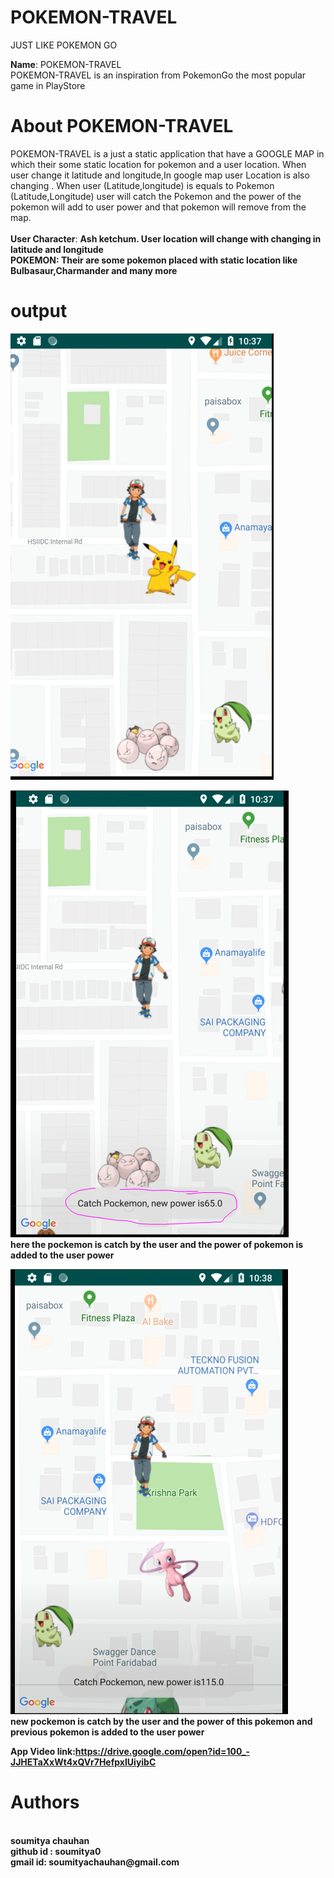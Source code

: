 # POKEMON-TRAVEL
 JUST LIKE POKEMON GO

<B>Name</B>: POKEMON-TRAVEL</br>
POKEMON-TRAVEL is an inspiration from PokemonGo the most popular game in PlayStore

# About POKEMON-TRAVEL
POKEMON-TRAVEL is a just a static application that have a GOOGLE MAP in  which their some static location for pokemon and  a user location.
When user change it latitude and longitude,In google map user Location is also changing . When user (Latitude,longitude) is equals to Pokemon (Latitude,Longitude) user will catch the Pokemon and the power of the pokemon will add to user power and that pokemon will remove from the map.<br> 
<br>
<b>User Character</b>: <b>Ash ketchum<b>. User location will change with changing in latitude and longitude<br>
<B>POKEMON</B>: Their are some pokemon placed with static location like Bulbasaur,Charmander and many more

# output
![alt text](https://github.com/soumitya0/POKEMON-TRAVEL/blob/master/1.PNG)<br>
 

![alt text](https://github.com/soumitya0/POKEMON-TRAVEL/blob/master/2.PNG)<br>
here the pockemon is catch by the user and the power of pokemon is added to the user power<br>

![alt text](https://github.com/soumitya0/POKEMON-TRAVEL/blob/master/3.PNG)<br>
new pockemon is catch by the user and the power of this  pokemon  and previous pokemon is added to the user power<br>





<B>App Video link</b>:https://drive.google.com/open?id=100_-JJHETaXxWt4xQVr7HefpxIUiyibC


# Authors
<br>
 soumitya chauhan  <br>
 github id : <b>soumitya0</b><br>
 gmail id: <b>soumityachauhan@gmail.com<b></br>
